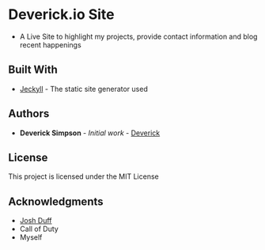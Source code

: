 # Deverick.io Site

* A Live Site to highlight my projects, provide contact information and blog recent happenings

## Built With

* [Jeckyll](https://jekyllrb.com/) - The static site generator used

## Authors

* **Deverick Simpson** - *Initial work* - [Deverick](https://github.com/Deverick-Simpson)

## License

This project is licensed under the MIT License

## Acknowledgments

* [Josh Duff](https://github.com/TehShrike)
* Call of Duty
* Myself

